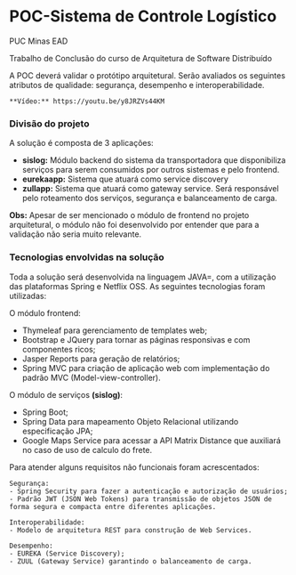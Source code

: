 # POC-Sistema de Controle Logístico

PUC Minas EAD

Trabalho de Conclusão do curso de Arquitetura de Software Distribuído 


A POC deverá validar o protótipo arquitetural. Serão avaliados os seguintes atributos de qualidade: segurança, desempenho e interoperabilidade.

	**Vídeo:** https://youtu.be/y8JRZVs44KM

### Divisão do projeto ###

A solução é composta de 3 aplicações:

- **sislog:** Módulo backend do sistema da transportadora que disponibiliza serviços para serem consumidos por outros sistemas e pelo frontend.
- **eurekaapp:** Sistema que atuará como service discovery 
- **zullapp:** Sistema que atuará como gateway service. Será responsável pelo roteamento dos serviços, segurança e balanceamento de carga.

**Obs:** Apesar de ser mencionado o módulo de frontend no projeto arquitetural, o módulo não foi desenvolvido por entender que para a validação não seria muito relevante.

### Tecnologias envolvidas na solução ###
 
Toda a solução será desenvolvida na linguagem JAVA=, com a utilização das plataformas Spring e Netflix OSS.
As seguintes tecnologias foram utilizadas:

O módulo frontend: 

- Thymeleaf para gerenciamento de templates web; 
- Bootstrap e JQuery para tornar as páginas responsivas e com componentes ricos; 
- Jasper Reports para geração de relatórios; 
- Spring MVC para criação de aplicação web com implementação do padrão MVC (Model-view-controller).


O módulo de serviços **(sislog)**: 

- Spring Boot; 
- Spring Data para mapeamento Objeto Relacional utilizando especificação JPA; 
- Google Maps Service para acessar a API Matrix Distance que auxiliará no caso de uso de calculo do frete.


Para atender alguns requisitos não funcionais foram acrescentados:

	Segurança: 
	- Spring Security para fazer a autenticação e autorização de usuários; 
	- Padrão JWT (JSON Web Tokens) para transmissão de objetos JSON de forma segura e compacta entre diferentes aplicações.

	Interoperabilidade: 
	- Modelo de arquitetura REST para construção de Web Services.
	
	Desempenho:
	- EUREKA (Service Discovery);
	- ZUUL (Gateway Service) garantindo o balanceamento de carga.